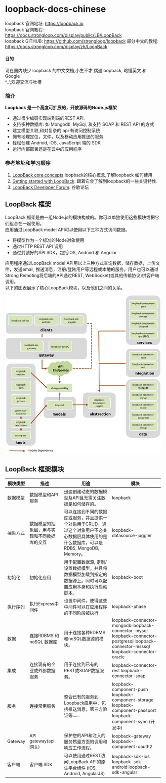 # loopback-docs-chinese

loopback 官网地址: <https://loopback.io>  
loopback 官网教程: <https://docs.strongloop.com/display/public/LB/LoopBack>  
loopback GITHUB: <https://github.com/strongloop/loopback>
部分中文的教程: <https://docs.strongloop.com/display/zh/LoopBack>

#### 目的

现在国内缺少 loopback 的中文文档,小生不才,偶遇loopback, 略懂英文 和 Google  
^\_^,欢迎交流与吐槽

### 简介

__Loopback 是一个高度可扩展的，开放源码的Node.js框架__  

- 通过很少编码实现端到端的REST API.
- 支持多种数据库: 如 Mongodb, MySql, 和支持 SOAP 和 REST API 的方式
- 建立模型关联,和对复杂的 api 有访问控制系统
- 拥有地理定位，文件，以及移动应用推送的服务
- 轻松创建 Android, iOS, JavaScript 端的 SDK
- 运行内部部署还是在云中的应用程序


### 参考地址和学习顺序

1. [LoopBack core concepts](https://docs.strongloop.com/display/LB/LoopBack+core+concepts):loopback的核心概念,了解loopback 如何使用.
2. [Getting started with LoopBack](https://docs.strongloop.com/display/LB/Getting+started+with+LoopBack): 跟着它会了解到loopback的一些关键特性.
3. [ LoopBack Developer Forum](https://groups.google.com/forum/#!forum/loopbackjs): 谷歌论坛


## LoopBack 框架
LoopBack 框架是由一组Node.js的模块构成的。你可以单独使用这些模块或把它们组合在一起使用。  
应用通过LoopBack model API可以使用以下三种方式访问数据。  
- 将模型作为一个标准的Node对象使用
- 通过HTTP REST API 调用
- 通过封装好的API SDK，包括iOS, Android 和 Angular

应用程序通过LoopBack model API用以上三种方式查询数据，储存数据，上传文件，发送email, 推送消息，注册/登陆用户等远程或本地的服务。用户也可以通过Strong Remoting将后端的API通过REST, WebSocket(或其他传输协议)供客户端调用。  
以下的图表展示了核心LoopBack模块，以及他们之间的关系。

![loopback - modules](images/lb-modules.png)


## LoopBack 框架模块

| 模块类型  | 描述 | 用途  | 模块 |
| ------- |-----| -----| ----|
| 数据模型 | 数据模型和API服务 | 迅速创建动态的数据模型及API且无需关注数据是如何储存的。| loopback |
| 抽象方式 | 数据模型的抽象层，用与实现和不同数据库的交互 | 可以连接到不同的数据库或服务，并且提供一个对象用于CRUD，通过这个对象用户不必关心数据层具体使用的是什么数据库，可以是RDBS, MongoDB, Memory。|loopback-datasource-juggler |
|初始化 | 初始化应用 | 用于配置数据源, 定制/设置数据模型，并且将数据模型加载到指定的数据源上。同时可以配置应用本身和执行启动脚本。 | loopback-boot |
| 执行序列 | 执行Express中间件 | 设置中间件，使得这些中间件可以在应用程序的不同阶段被执行 | loopback-phase |
| 数据 | 连接RDBMS 和 noSQL 数据库 | 用于连接各种RDBMS和noSQL数据源的模块。| loopback-connector-mongodb    loopback-connector-mysql    loopback-connector-postgresql   loopback-connector-msssql   loopback-connector-oracle  |
| 集成 | 连接现有的企业或外部数据服务 | 用于连接到已有的REST或SOAP数据服务。| loopback-connector-rest   loopback-connector-soap |
| 服务 | 连接常用服务 | 整合已有的服务到Loopback应用中，包括推送消息，第三方验证等...... | loopback-component-push   loopback-component-storage   loopback-component-passport   loopback-component-sync   (开发中)|
| Gateway | API gateway(api 网关) | 保护您的API和注入的服务质量方面的调用和响应工作流程。 |  loopback-gateway   loopback-component-oauth2 |
| 客户端 | 客户端 SDK | 可以使用通过REST访问LoopBack API的原生平台组件 (iOS, Android, AngularJS) | loopback-sdk-ios   loopback-sdk-android   loopback-sdk-angular |
